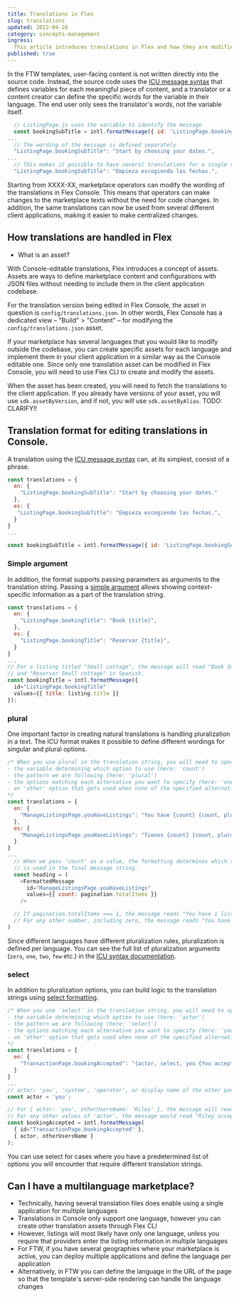 ```yaml
---
title: Translations in Flex
slug: translations
updated: 2022-04-26
category: concepts-management
ingress:
  This article introduces translations in Flex and how they are modified and edited in Flex Console and the API
published: true
---
```

In the FTW templates, user-facing content is not written directly into the source code. Instead, the source code uses the [ICU message syntax](https://unicode-org.github.io/icu/userguide/format_parse/messages/) that defines variables for each meaningful piece of content, and a translator or a content creator can define the specific words for the variable in their language. The end user only sees the translator's words, not the variable itself.

```js
  // ListingPage.js uses the variable to identify the message
  const bookingSubTitle = intl.formatMessage({ id: 'ListingPage.bookingSubTitle' });
...
  // The wording of the message is defined separately
  "ListingPage.bookingSubTitle": "Start by choosing your dates.",
...
  // This makes it possible to have several translations for a single variable
  "ListingPage.bookingSubTitle": "Empieza escogiendo las fechas.",

```

Starting from XXXX-XX, marketplace operators can modify the wording of the translations in Flex Console. This means that operators can make changes to the marketplace texts without the need for code changes. In addition, the same translations can now be used from several different client applications, making it easier to make centralized changes.

## How translations are handled in Flex

- What is an asset?

With Console-editable translations, Flex introduces a concept of assets. Assets are ways to define marketplace content and configurations with JSON files without needing to include them in the client application codebase.

For the translation version being edited in Flex Console, the asset in question is `config/translations.json`. In other words, Flex Console has a dedicated view – "Build" > "Content" – for modifying the `config/translations.json` asset.

<extrainfo title="Create multiple translation assets">
If your marketplace has several languages that you would like to modify outside the codebase, you can create specific assets for each language and implement them in your client application in a similar way as the Console editable one. Since only one translation asset can be modified in Flex Console, you will need to use Flex CLI to create and modify the assets.
</extrainfo>

When the asset has been created, you will need to fetch the translations to the client application. If you already have versions of your asset, you will use `sdk.assetByVersion`, and if not, you will use `sdk.assetByAlias`. TODO: CLARIFY!!

## Translation format for editing translations in Console.

A translation using the [ICU message syntax](https://unicode-org.github.io/icu/userguide/format_parse/messages/) can, at its simplest, consist of a phrase.

```js
const translations = {
  en: {
    "ListingPage.bookingSubTitle": "Start by choosing your dates."
  },
  es: {
   "ListingPage.bookingSubTitle": "Empieza escogiendo las fechas.", 
  }
}
...

const bookingSubTitle = intl.formatMessage({ id: 'ListingPage.bookingSubTitle' });
```
### Simple argument

In addition, the format supports passing parameters as arguments to the translation string. Passing a [simple argument](https://formatjs.io/docs/core-concepts/icu-syntax/#simple-argument) allows showing context-specific information as a part of the translation string.

```js
const translations = {
  en: {
    "ListingPage.bookingTitle": "Book {title}",
  },
  es: {
    "ListingPage.bookingTitle": "Reservar {title}",
  }
}
...
// For a listing titled "Small cottage", the message will read "Book Small cottage" in English
// and "Reservar Small cottage" in Spanish.
const bookingTitle = intl.formatMessage({ 
  id="ListingPage.bookingTitle" 
  values={{ title: listing.title }} 
});

```

### plural

One important factor in creating natural translations is handling pluralization in a text. The ICU format makes it possible to define different wordings for singular and plural options.

```js
/* When you use plural in the translation string, you will need to specify
- the variable determining which option to use (here: 'count')
- the pattern we are following (here: 'plural')
- the options matching each alternative you want to specify (here: 'one' – there could be several options specified)
- an 'other' option that gets used when none of the specified alternatives matches
*/
const translations = {
  en: {
    "ManageListingsPage.youHaveListings": "You have {count} {count, plural, one {listing} other {listings}}",
  },
  es: {
    "ManageListingsPage.youHaveListings": "Tienes {count} {count, plural, one {anuncio} other {anuncios}}",
  }
}
...
  // When we pass 'count' as a value, the formatting determines which translation option, 'one' or the default,
  // is used in the final message string.
  const heading = (
    <FormattedMessage
      id="ManageListingsPage.youHaveListings"
      values={{ count: pagination.totalItems }}
    />

  // If pagination.totalItems === 1, the message reads "You have 1 listing" / "Tienes 1 anuncio".
  // For any other number, including zero, the message reads "You have X listings" / "Tienes X anuncios".
)
```
Since different languages have different pluralization rules, pluralization is defined per language. You can see the full list of pluralization arguments (`zero`, `one`, `two`, `few` etc.) in the [ICU syntax documentation](https://formatjs.io/docs/core-concepts/icu-syntax/#plural-format).

### select

In addition to pluralization options, you can build logic to the translation strings using [select formatting](https://formatjs.io/docs/core-concepts/icu-syntax/#select-format). 

```js
/* When you use `select` in the translation string, you will need to specify
- the variable determining which option to use (here: 'actor')
- the pattern we are following (here: 'select')
- the options matching each alternative you want to specify (here: 'you' – there could be several options specified)
- an 'other' option that gets used when none of the specified alternatives matches
*/
const translations = {
  en: {
    "TransactionPage.bookingAccepted": "{actor, select, you {You accepted the booking request.} other {{otherUsersName} accepted the booking request.}}",
  }
}
...
// actor: 'you', 'system', 'operator', or display name of the other party
const actor = 'you';

// For { actor: 'you', otherUsersName: 'Riley' }, the message will read "You accepted the booking request.". 
// For any other values of 'actor', the message would read "Riley accepted the booking request."
const bookingAccepted = intl.formatMessage(
  { id="TransactionPage.bookingAccepted" },
  { actor, otherUsersName }
);

```

You can use select for cases where you have a predetermined list of options you will encounter that require different translation strings.


## Can I have a multilanguage marketplace?
- Technically, having several translation files does enable using a single application for multiple languages
- Translations in Console only support one language, however you can create other translation assets through Flex CLI
- However, listings will most likely have only one language, unless you require that providers enter the listing information in multiple languages
- For FTW, if you have several geographies where your marketplace is active, you can deploy multiple applications and define the language per application
- Alternatively, in FTW you can define the language in the URL of the page so that the template's server-side rendering can handle the language changes